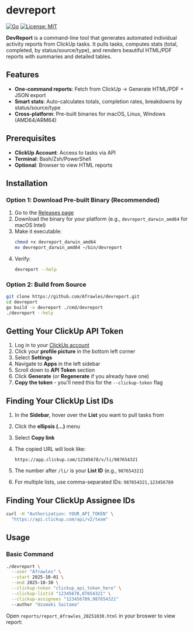 # devreport

[![Go](https://img.shields.io/badge/Go-1.21%2B-blue.svg)](https://golang.org/) [![License: MIT](https://img.shields.io/badge/License-MIT-yellow.svg)](https://opensource.org/licenses/MIT)

**DevReport** is a command-line tool that generates automated individual activity reports from ClickUp tasks. It pulls tasks, computes stats (total, completed, by status/source/type), and renders beautiful HTML/PDF reports with summaries and detailed tables.

## Features

- **One-command reports**: Fetch from ClickUp → Generate HTML/PDF + JSON export
- **Smart stats**: Auto-calculates totals, completion rates, breakdowns by status/source/type
- **Cross-platform**: Pre-built binaries for macOS, Linux, Windows (AMD64/ARM64)

## Prerequisites

- **ClickUp Account**: Access to tasks via API
- **Terminal**: Bash/Zsh/PowerShell
- **Optional**: Browser to view HTML reports

## Installation

### Option 1: Download Pre-built Binary (Recommended)

1. Go to the [Releases page](https://github.com/Afrawles/devreport/releases)
2. Download the binary for your platform (e.g., `devreport_darwin_amd64` for macOS Intel)
3. Make it executable:
   ```bash
   chmod +x devreport_darwin_amd64
   mv devreport_darwin_amd64 ~/bin/devreport
   ```
4. Verify:
   ```bash
   devreport --help
   ```

### Option 2: Build from Source

```bash
git clone https://github.com/Afrawles/devreport.git
cd devreport
go build -o devreport ./cmd/devreport
./devreport --help
```

## Getting Your ClickUp API Token

1. Log in to your [ClickUp account](https://app.clickup.com)
2. Click your **profile picture** in the bottom left corner
3. Select **Settings**
4. Navigate to **Apps** in the left sidebar
5. Scroll down to **API Token** section
6. Click **Generate** (or **Regenerate** if you already have one)
7. **Copy the token** - you'll need this for the `--clickup-token` flag

## Finding Your ClickUp List IDs

1. In the **Sidebar**, hover over the **List** you want to pull tasks from
2. Click the **ellipsis (...)** menu
3. Select **Copy link**
4. The copied URL will look like:
    
    ```
    https://app.clickup.com/12345678/v/li/987654321
    ```
    
5. The number after `/li/` is your **List ID** (e.g., `987654321`)
6. For multiple lists, use comma-separated IDs: `987654321,123456789`

## Finding Your ClickUp Assignee IDs

   ```bash
   curl -H "Authorization: YOUR_API_TOKEN" \
     "https://api.clickup.com/api/v2/team"
   ```

## Usage

### Basic Command

```bash
./devreport \
  --user "Afrawles" \
  --start 2025-10-01 \
  --end 2025-10-30 \
  --clickup-token "clickup_api_token_here" \
  --clickup-listid "12345678,87654321" \
  --clickup-assignees "123456789,987654321"
  --author "Uzumaki Saitama"
```

Open `reports/report_Afrawles_20251030.html` in your broswer to view report:
